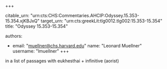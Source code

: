 +++


citable_urn: "urn:cts:CHS:Commentaries.AHCIP:Odyssey.15.353-15.354.xjKBJxQ"
target_urn: "urn:cts:greekLit:tlg0012.tlg002:15.353-15.354"
title: "Odyssey 15.353-15.354"

authors:
- email: "muellner@chs.harvard.edu"
  name: "Leonard Muellner"
  username: "lmuellner"
+++

<p>in a list of passages with eukhesthai + infinitive (aorist)</p>